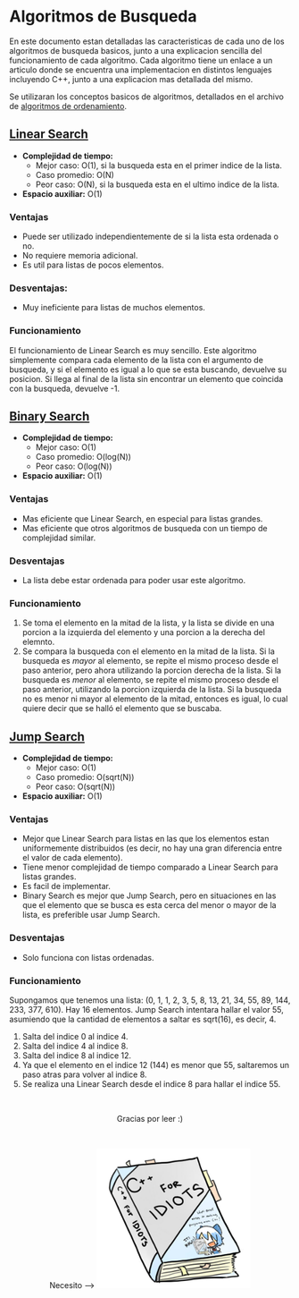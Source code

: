 # Algoritmos de Busqueda

En este documento estan detalladas las caracteristicas de cada uno de los algoritmos de busqueda basicos, junto a una explicacion sencilla del funcionamiento de cada algoritmo. Cada algoritmo tiene un enlace a un articulo donde se encuentra una implementacion en distintos lenguajes incluyendo C++, junto a una explicacion mas detallada del mismo.

Se utilizaran los conceptos basicos de algoritmos, detallados en el archivo de [algoritmos de ordenamiento](./sorting_algs_esp.md).

## [Linear Search](https://www.geeksforgeeks.org/linear-search/)

* **Complejidad de tiempo:**
    * Mejor caso: O(1), si la busqueda esta en el primer indice de la lista.
    * Caso promedio: O(N)
    * Peor caso: O(N), si la busqueda esta en el ultimo indice de la lista.
* **Espacio auxiliar:** O(1)

### Ventajas
* Puede ser utilizado independientemente de si la lista esta ordenada o no.
* No requiere memoria adicional.
* Es util para listas de pocos elementos.

### Desventajas:
* Muy ineficiente para listas de muchos elementos.

### Funcionamiento
El funcionamiento de Linear Search es muy sencillo. Este algoritmo simplemente compara cada elemento de la lista con el argumento de busqueda, y si el elemento es igual a lo que se esta buscando, devuelve su posicion. Si llega al final de la lista sin encontrar un elemento que coincida con la busqueda, devuelve -1.

## [Binary Search](https://www.geeksforgeeks.org/binary-search/)

* **Complejidad de tiempo:**
    * Mejor caso: O(1)
    * Caso promedio: O(log(N))
    * Peor caso: O(log(N))
* **Espacio auxiliar:** O(1)

### Ventajas
* Mas eficiente que Linear Search, en especial para listas grandes.
* Mas eficiente que otros algoritmos de busqueda con un tiempo de complejidad similar.

### Desventajas
* La lista debe estar ordenada para poder usar este algoritmo.

### Funcionamiento
1. Se toma el elemento en la mitad de la lista, y la lista se divide en una porcion a la izquierda del elemento y una porcion a la derecha del elemnto.
2. Se compara la busqueda con el elemento en la mitad de la lista. Si la busqueda es *mayor* al elemento, se repite el mismo proceso desde el paso anterior, pero ahora utilizando la porcion derecha de la lista. Si la busqueda es *menor* al elemento, se repite el mismo proceso desde el paso anterior, utilizando la porcion izquierda de la lista. Si la busqueda no es menor ni mayor al elemento de la mitad, entonces es igual, lo cual quiere decir que se halló el elemento que se buscaba.

## [Jump Search](https://www.geeksforgeeks.org/jump-search/)

* **Complejidad de tiempo:**
    * Mejor caso: O(1)
    * Caso promedio: O(sqrt(N))
    * Peor caso: O(sqrt(N))
* **Espacio auxiliar:** O(1)

### Ventajas
* Mejor que Linear Search para listas en las que los elementos estan uniformemente distribuidos (es decir, no hay una gran diferencia entre el valor de cada elemento).
* Tiene menor complejidad de tiempo comparado a Linear Search para listas grandes.
* Es facil de implementar.
* Binary Search es mejor que Jump Search, pero en situaciones en las que el elemento que se busca es esta cerca del menor o mayor de la lista, es preferible usar Jump Search.

### Desventajas
* Solo funciona con listas ordenadas.

### Funcionamiento
Supongamos que tenemos una lista: (0, 1, 1, 2, 3, 5, 8, 13, 21, 34, 55, 89, 144, 233, 377, 610). Hay 16 elementos. Jump Search intentara hallar el valor 55, asumiendo que la cantidad de elementos a saltar es sqrt(16), es decir, 4.

1. Salta del indice 0 al indice 4.
2. Salta del indice 4 al indice 8.
3. Salta del indice 8 al indice 12.
4. Ya que el elemento en el indice 12 (144) es menor que 55, saltaremos un paso atras para volver al indice 8.
5. Se realiza una Linear Search desde el indice 8 para hallar el indice 55.

<br>

<p align="center">
   Gracias por leer :)
</p>

<br>

<p align="center">
   Necesito -->
   <img src="./Images/its-dangerous-to-go-alone.jpg" height=250></img>
</p>
